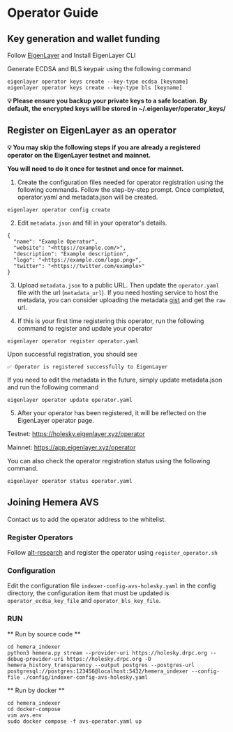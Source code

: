# Operator Guide

## Key generation and wallet funding
Follow [EigenLayer](https://docs.eigenlayer.xyz/docs/getting-started/installation) and Install EigenLayer CLI

Generate ECDSA and BLS keypair using the following command

```
eigenlayer operator keys create --key-type ecdsa [keyname]
eigenlayer operator keys create --key-type bls [keyname]
```

**💡 Please ensure you backup your private keys to a safe location. By default, the encrypted keys will be stored in ~/.eigenlayer/operator_keys/**


## Register on EigenLayer as an operator

**💡 You may skip the following steps if you are already a registered operator on the EigenLayer testnet and mainnet.**

**You will need to do it once for testnet and once for mainnet.**


1. Create the configuration files needed for operator registration using the following commands. Follow the step-by-step prompt. Once completed, operator.yaml and metadata.json will be created.

```
eigenlayer operator config create
```

2. Edit `metadata.json` and fill in your operator's details.

```
{
  "name": "Example Operator",
  "website": "<https://example.com/>",
  "description": "Example description",
  "logo": "<https://example.com/logo.png>",
  "twitter": "<https://twitter.com/example>"
}
```

3. Upload `metadata.json` to a public URL. Then update the `operator.yaml` file with the url (`metadata_url`). If you need hosting service to host the metadata, you can consider uploading the metadata [gist](https://gist.github.com/) and get the `raw` url.

4. If this is your first time registering this operator, run the following command to register and update your operator

```
eigenlayer operator register operator.yaml
```

Upon successful registration, you should see

```
✅ Operator is registered successfully to EigenLayer
```

If you need to edit the metadata in the future, simply update metadata.json and run the following command

```
eigenlayer operator update operator.yaml
```

5. After your operator has been registered, it will be reflected on the EigenLayer operator page.

Testnet: https://holesky.eigenlayer.xyz/operator

Mainnet: https://app.eigenlayer.xyz/operator

You can also check the operator registration status using the following command.

```
eigenlayer operator status operator.yaml
```

## Joining Hemera AVS
Contact us to add the operator address to the whitelist.

### Register Operators
Follow [alt-research](https://github.com/alt-research/mach-avs/blob/m2-dev/scripts/README.md) and register the operator using `register_operator.sh`

### Configuration

Edit the configuration file `indexer-config-avs-holesky.yaml` in the config directory, the configuration item that must be updated is `operator_ecdsa_key_file` and `operator_bls_key_file`.

### RUN

** Run by source code **

```
cd hemera_indexer
python3 hemera.py stream --provider-uri https://holesky.drpc.org --debug-provider-uri https://holesky.drpc.org -O hemera_history_transparency --output postgres --postgres-url
postgresql://postgres:123456@localhost:5432/hemera_indexer --config-file ./config/indexer-config-avs-holesky.yaml
```

** Run by docker **
```commandline
cd hemera_indexer
cd docker-compose
vim avs.env
sudo docker compose -f avs-operator.yaml up
```








